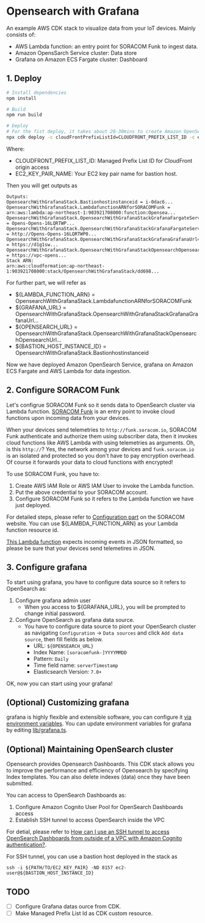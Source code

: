 # Opensearch with Grafana 

An example AWS CDK stack to visualize data from your IoT devices. Mainly consists of:
- AWS Lambda function: an entry point for SORACOM Funk to ingest data.
- Amazon OpensSarch Service cluster: Data store
- Grafana on Amazon ECS Fargate cluster: Dashboard

## 1. Deploy

```bash
# Install dependencies
npm install

# Build
npm run build

# Deploy
# For the fist deploy, it takes about 20-30mins to create Amazon OpenSearch Service cluster.
npx cdk deploy -c cloudFrontPrefixListId=CLOUDFRONT_PREFIX_LIST_ID -c ec2KeyPairName=EC2_KEY_PAIR_NAME
```

Where: 
- CLOUDFRONT_PREFIX_LIST_ID: Managed Prefix List ID for CloudFront origin access
- EC2_KEY_PAIR_NAME: Your EC2 key pair name for bastion host.

Then you will get outputs as 

 ```
Outputs:
OpensearchWithGrafanaStack.Bastionhostinstanceid = i-0dac6...
OpensearchWithGrafanaStack.LambdafunctionARNforSORACOMFunk = arn:aws:lambda:ap-northeast-1:903921708000:function:Opensea...
OpensearchWithGrafanaStack.OpensearchWithGrafanaStackGrafanaFargateServiceLoadBalancerDNS29DA5CEF = Opens-Opens-16LQRTWP...
OpensearchWithGrafanaStack.OpensearchWithGrafanaStackGrafanaFargateServiceServiceURL2705B18E = http://Opens-Opens-16LQRTWP0...
OpensearchWithGrafanaStack.OpensearchWithGrafanaStackGrafanaGrafanaUrl46AD0722 = https://d1g1sw...
OpensearchWithGrafanaStack.OpensearchWithGrafanaStackOpensearchOpensearchUrlB6DC540C = https://vpc-opens...
Stack ARN:
arn:aws:cloudformation:ap-northeast-1:903921708000:stack/OpensearchWithGrafanaStack/dd698...
 ```

For further part, we will refer as
- ${LAMBDA_FUNCTION_ARN} = OpensearchWithGrafanaStack.LambdafunctionARNforSORACOMFunk
- ${GRAFANA_URL} = OpensearchWithGrafanaStack.OpensearchWithGrafanaStackGrafanaGrafanaUrl...
- ${OPENSEARCH_URL} = OpensearchWithGrafanaStack.OpensearchWithGrafanaStackOpensearchOpensearchUrl...
- ${BASTION_HOST_INSTANCE_ID} = OpensearchWithGrafanaStack.Bastionhostinstanceid

Now we have deployed Amazon OpenSearch Service, grafana on Amazon ECS Fargate and AWS Lambda for data ingestion.

## 2. Configure SORACOM Funk

Let's configrue SORACOM Funk so it sends data to OpenSearch cluster via Lambda function. [SORACOM Funk](https://developers.soracom.io/en/docs/funk/) is an entry point to invoke cloud functions upon incoming data from your devices. 

When your devices send telemetries to `http://funk.soracom.io`, SORACOM Funk authenticate and authorize them using subscriber data, then it invokes cloud functions like AWS Lambda with using telemetries as arguments. Oh, is this `http://`? Yes, the network among your devices and `funk.soracom.io` is an isolated and protected so you don't have to pay encryption overhead. Of course it forwards your data to cloud functions with encrypted! 

To use SORACOM Funk, you have to:
1. Create AWS IAM Role or AWS IAM User to invoke the Lambda function.
2. Put the above credential to your SORACOM account.
3. Configure SORACOM Funk so it refers to the Lambda function we have just deployed.

For detailed steps, please refer to [Configuration part](https://developers.soracom.io/en/docs/funk/configuration/) on the SORACOM website. You can use ${LAMBDA_FUNCTION_ARN} as your Lambda function resource id.

[This Lambda function](./lambdas/funk.ts) expects incoming events in JSON formatted, so please be sure that your devices send telemetires in JSON.


## 3. Configure grafana

To start using grafana, you have to configure data source so it refers to OpenSearch as:

1. Configure grafana admin user
    - When you access to ${GRAFANA_URL}, you will be prompted to change initial password.
1. Configure OpenSearch as grafana data source.
    -  You have to configure data source to piont your OpenSearch cluster as navigating `Configuration` -> `Data sources` and click `Add data source`, then fill fields as below.
        - URL: `${OPENSEARCH_URL}`
        - Index Name: `[soracomfunk-]YYYYMMDD`
        - Pattern: `Daily`
        - Time field name: `serverTimestamp`
        - Elasticsearch Version: `7.0+`

OK, now you can start using your grafana!

## (Optional) Customizing grafana

grafana is highly flexible and extensible software, you can configure it [via environment variables](https://grafana.com/docs/grafana/latest/administration/configuration/#override-configuration-with-environment-variables). You can update environment variables for grafana by editing [lib/grafana.ts](./lib/grafana.ts#86).

## (Optional) Maintaining OpenSearch cluster

Opensearch provides Opensearch Dashboards. This CDK stack allows you to improve the performance and efficiency of Opensearch by specifying Index templates. You can also delete indexes (data) once they have been submitted.

You can access to OpenSearch Dashboards as:

1. Configure Amazon Cognito User Pool for OpenSearch Dashboards access
1. Establish SSH tunnel to access OpenSearch inside the VPC

For detial, please refer to [How can I use an SSH tunnel to access OpenSearch Dashboards from outside of a VPC with Amazon Cognito authentication?](https://aws.amazon.com/premiumsupport/knowledge-center/opensearch-outside-vpc-ssh/).

For SSH tunnel, you can use a bastion host deployed in the stack as

```
ssh -i ${PATH/TO/EC2_KEY_PAIR} -ND 8157 ec2-user@${BASTION_HOST_INSTANCE_ID}
```


## TODO

- [ ] Configure Grafana datas ource from CDK.
- [ ] Make Managed Prefix List Id as CDK custom resource.